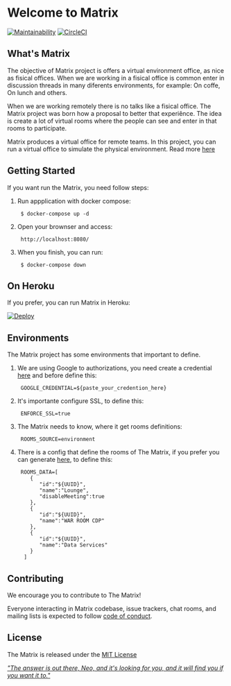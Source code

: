# Welcome to Matrix

[![Maintainability](https://api.codeclimate.com/v1/badges/a41e6e73f69c94d8b9c5/maintainability)](https://codeclimate.com/github/ResultadosDigitais/matrix/maintainability) [![CircleCI](https://circleci.com/gh/ResultadosDigitais/matrix.svg?style=svg)](https://circleci.com/gh/ResultadosDigitais/matrix)

## What's Matrix

The objective of Matrix project is offers a virtual environment office, as nice as fisical offices. When we are working in a fisical office is common enter in discussion threads in many diferents environments, for example: On coffe, On lunch and others.

When we are working remotely there is no talks like a fisical office. The Matrix project was born how a proposal to better that experiênce. The idea is create a lot of virtual rooms where the people can see and enter in that rooms to participate.

Matrix produces a virtual office for remote teams. In this project, you can run a virtual office to simulate the physical environment. Read more [here](https://medium.com/rd-shipit/matrix-d4cfc4ad4c75)

## Getting Started

If you want run the Matrix, you need follow steps:

1. Run appplication with docker compose:

		$ docker-compose up -d

2. Open your brownser and access: 

		http://localhost:8080/

3. When you finish, you can run:

		$ docker-compose down
		
## On Heroku
If you prefer, you can run Matrix in Heroku: 

[![Deploy](https://www.herokucdn.com/deploy/button.svg)](https://heroku.com/deploy?template=https://github.com/ResultadosDigitais/matrix)


## Environments

The Matrix project has some environments that important to define.

1. We are using Google to authorizations, you need create a credential [here](https://developers.google.com/identity/sign-in/web/sign-in) and before define this:

		GOOGLE_CREDENTIAL=${paste_your_credention_here}

2. It's importante configure SSL, to define this:

		ENFORCE_SSL=true

3. The Matrix needs to know, where it get rooms definitions:

		ROOMS_SOURCE=environment

4. There is a config that define the rooms of The Matrix, if you prefer you can generate [here](https://www.uuidgenerator.net), to define this:


		ROOMS_DATA=[
		   {
		      "id":"${UUID}",
		      "name":"Lounge",
		      "disableMeeting":true
		   },
		   {
		      "id":"${UUID}",
		      "name":"WAR ROOM CDP"
		   },
		   {
		      "id":"${UUID}",
		      "name":"Data Services"
		   }
		 ]


## Contributing
We encourage you to contribute to The Matrix!

Everyone interacting in Matrix codebase, issue trackers, chat rooms, and mailing lists is expected to follow [code of conduct](docs/CODE_OF_CONDUCT.md).


## License
The Matrix is released under the [MIT License](docs/LICENSE)



[ _"The answer is out there, Neo, and it's looking for you, and it will find you if you want it to."_](SETUP.md)
